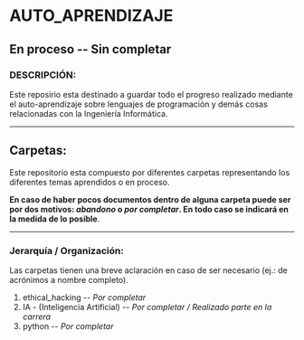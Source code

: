 # AUTO_APRENDIZAJE

## En proceso -- Sin completar
### DESCRIPCIÓN:
Este reposirio esta destinado a guardar todo el progreso realizado mediante el auto-aprendizaje sobre lenguajes de programación y demás cosas relacionadas con la Ingeniería Informática.
___

## Carpetas:
Este repositorio esta compuesto por diferentes carpetas representando los diferentes temas aprendidos o en proceso.

**En caso de haber pocos documentos dentro de alguna carpeta puede ser por dos motivos: *abandono* o *por completar*.
En todo caso se indicará en la medida de lo posible**.
___
### Jerarquía / Organización:
 Las carpetas tienen una breve aclaración en caso de ser necesario (ej.: de acrónimos a nombre completo).

1. ethical_hacking -- *Por completar*
2. IA - (Inteligencia Artificial) -- *Por completar / Realizado parte en la carrera*
3. python -- *Por completar*